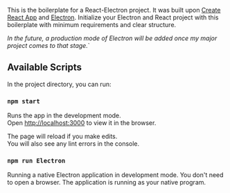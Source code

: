 This is the boilerplate for a React-Electron project. It was built upon [Create React App](https://github.com/facebook/create-react-app) and [Electron](https://www.electronjs.org).
Initialize your Electron and React project with this boilerplate with minimum requirements and clear structure.

*In the future, a production mode of Electron will be added once my major project comes to that stage.*`

## Available Scripts

In the project directory, you can run:

### `npm start`

Runs the app in the development mode.<br />
Open [http://localhost:3000](http://localhost:3000) to view it in the browser.

The page will reload if you make edits.<br />
You will also see any lint errors in the console.

### `npm run Electron`

Running a native Electron application in development mode. You don't need to open a browser. The application is running as your native program. 
